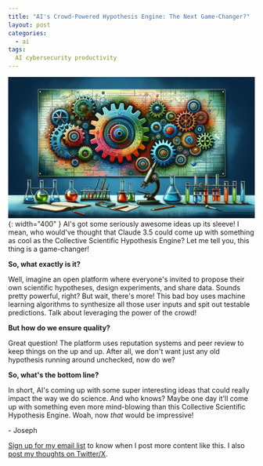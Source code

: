 ```yaml
---
title: "AI's Crowd-Powered Hypothesis Engine: The Next Game-Changer?"
layout: post
categories:
  - ai
tags:
  AI cybersecurity productivity
---
```

![](/assets/images/ai_banner_engine.png){: width="400" }
AI's got some seriously awesome ideas up its sleeve! I mean, who would've thought that Claude 3.5 could come up with something as cool as the Collective Scientific Hypothesis Engine? Let me tell you, this thing is a game-changer!

**So, what exactly is it?**

Well, imagine an open platform where everyone's invited to propose their own scientific hypotheses, design experiments, and share data. Sounds pretty powerful, right? But wait, there's more! This bad boy uses machine learning algorithms to synthesize all those user inputs and spit out testable predictions. Talk about leveraging the power of the crowd!

**But how do we ensure quality?**

Great question! The platform uses reputation systems and peer review to keep things on the up and up. After all, we don't want just any old hypothesis running around unchecked, now do we?

**So, what's the bottom line?**

In short, AI's coming up with some super interesting ideas that could really impact the way we do science. And who knows? Maybe one day it'll come up with something even more mind-blowing than this Collective Scientific Hypothesis Engine. Woah, now *that* would be impressive!

\- Joseph

[Sign up for my email list](https://thacker.beehiiv.com/subscribe) to know when I post more content like this.
I also [post my thoughts on Twitter/X](https://x.com/rez0__).

<meta name="twitter:card" content="summary_large_image" />
<meta name="twitter:site" content="@rez0__" />
<meta name="twitter:creator" content="@rez0__" />
<meta property="og:url" content="https://josephthacker.com/ai/2024/07/24/ais-crowd-powered-hypothesis-engine-the-next-game-changer.html" />
<meta property="og:title" content="AI's Crowd-Powered Hypothesis Engine: The Next Game-Changer?" />
<meta property="og:description" content="Discover how AI is revolutionizing scientific hypothesis generation with its Collective Scientific Hypothesis Engine." />
<meta property="og:image" content="https://josephthacker.com/assets/images/ai_banner_engine.png" />
